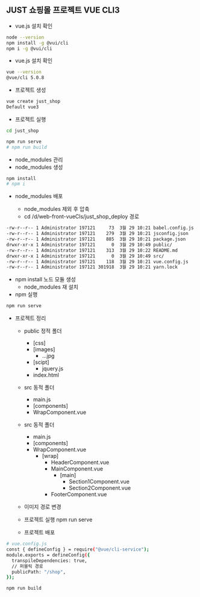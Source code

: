 ## JUST 쇼핑몰 프로젝트 VUE CLI3

- vue.js 설치 확인

```bash
node --version
npm install -g @vui/cli
npm i -g @vui/cli
```

- vue.js 설치 확인

```bash
vue --version
@vue/cli 5.0.8
```

- 프로젝트 생성

```bash
vue create just_shop
Default vue3
```

- 프로젝트 실행

```bash
cd just_shop

npm run serve
# npm run build
```

- node_modules 관리
- node_modules 생성

```bash
npm install
# npm i
```

- node_modules 배포

  - node_modules 제외 후 압축
  - cd /d/web-front-vueCls/just_shop_deploy 경로

```bash
-rw-r--r-- 1 Administrator 197121     73  3월 29 10:21 babel.config.js
-rw-r--r-- 1 Administrator 197121    279  3월 29 10:21 jsconfig.json
-rw-r--r-- 1 Administrator 197121    885  3월 29 10:21 package.json
drwxr-xr-x 1 Administrator 197121      0  3월 29 10:49 public/
-rw-r--r-- 1 Administrator 197121    313  3월 29 10:22 README.md
drwxr-xr-x 1 Administrator 197121      0  3월 29 10:49 src/
-rw-r--r-- 1 Administrator 197121    118  3월 29 10:21 vue.config.js
-rw-r--r-- 1 Administrator 197121 301918  3월 29 10:21 yarn.lock
```

- npm install 노드 모듈 생성
  - node_modules 재 설치
- npm 실행

```bash
npm run serve
```

- 프로젝트 정리

  - public 정적 폴더

    - [css]
    - [images]
      - ...jpg
    - [scipt]
      - jquery.js
    - index.html

    <!-- 1단계 -->

  - src 동적 폴더

    - main.js
    - [components]
    - WrapComponent.vue

    <!-- 2단계 -->

  - src 동적 폴더

    - main.js
    - [components]
    - WrapComponent.vue
      - [wrap]
        - HeaderComponent.vue
        - MainComponent.vue
          - [main]
            - Section1Component.vue
            - Section2Component.vue
        - FooterComponent.vue

  - 이미지 경로 변경
  - 프로젝트 실행
    npm run serve

  - 프로젝트 배포

```bash
# vue.config.js
const { defineConfig } = require("@vue/cli-service");
module.exports = defineConfig({
  transpileDependencies: true,
  // 퍼블릭 경로
  publicPath: "/shop",
});
```

    npm run build
